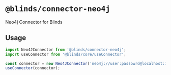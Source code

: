 # `@blinds/connector-neo4j`

Neo4j Connector for Blinds

## Usage

```javascript
import Neo4JConnector from '@blinds/connector-neo4j';
import useConnector from '@blinds/core/useConnector';

const connector = new Neo4JConnector('neo4j://user:passowrd@localhost:7687');
useConnector(connector);
```

